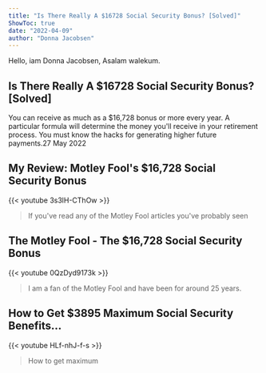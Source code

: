 ```yaml
---
title: "Is There Really A $16728 Social Security Bonus? [Solved]"
ShowToc: true 
date: "2022-04-09"
author: "Donna Jacobsen" 
---
```


Hello, iam Donna Jacobsen, Asalam walekum.
## Is There Really A $16728 Social Security Bonus? [Solved]
You can receive as much as a $16,728 bonus or more every year. A particular formula will determine the money you'll receive in your retirement process. You must know the hacks for generating higher future payments.27 May 2022

## My Review: Motley Fool's $16,728 Social Security Bonus
{{< youtube 3s3lH-CThOw >}}
>If you've read any of the Motley Fool articles you've probably seen 

## The Motley Fool - The $16,728 Social Security Bonus
{{< youtube 0QzDyd9173k >}}
>I am a fan of the Motley Fool and have been for around 25 years. 

## How to Get $3895 Maximum Social Security Benefits...
{{< youtube HLf-nhJ-f-s >}}
>How to get maximum 

